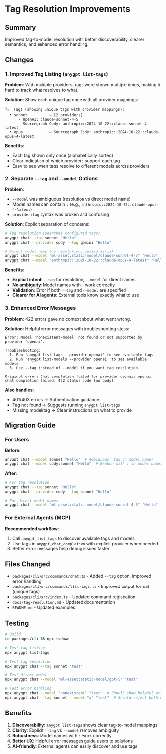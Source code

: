 # Tag Resolution Improvements

## Summary

Improved tag-to-model resolution with better discoverability, clearer semantics, and enhanced error handling.

## Changes

### 1. Improved Tag Listing (`anygpt list-tags`)

**Problem**: With multiple providers, tags were shown multiple times, making it hard to track what resolves to what.

**Solution**: Show each unique tag once with all provider mappings:

```
🏷️  Tags (showing unique tags with provider mappings):
  • sonnet          → [2 providers]
      - OpenAI: claude-sonnet-4-5
      - Sourcegraph Cody: anthropic::2024-10-22::claude-sonnet-4-latest
  • opus            → Sourcegraph Cody: anthropic::2024-10-22::claude-opus-4-latest
```

**Benefits**:

- Each tag shown only once (alphabetically sorted)
- Clear indication of which providers support each tag
- Easy to see when tags resolve to different models across providers

### 2. Separate `--tag` and `--model` Options

**Problem**:

- `--model` was ambiguous (resolution vs direct model name)
- Model names can contain `:` (e.g., `anthropic::2024-10-22::claude-opus-4-latest`)
- `provider:tag` syntax was broken and confusing

**Solution**: Explicit separation of concerns:

```bash
# Tag resolution (searches configured tags)
anygpt chat --tag sonnet "Hello"
anygpt chat --provider cody --tag gemini "Hello"

# Direct model name (no resolution, passed as-is)
anygpt chat --model "ml-asset:static-model/claude-sonnet-4-5" "Hello"
anygpt chat --model "anthropic::2024-10-22::claude-opus-4-latest" "Hello"
```

**Benefits**:

- **Explicit intent**: `--tag` for resolution, `--model` for direct names
- **No ambiguity**: Model names with `:` work correctly
- **Validation**: Error if both `--tag` and `--model` are specified
- **Clearer for AI agents**: External tools know exactly what to use

### 3. Enhanced Error Messages

**Problem**: 422 errors gave no context about what went wrong.

**Solution**: Helpful error messages with troubleshooting steps:

```
Error: Model 'nonexistent-model' not found or not supported by provider 'openai'.

Troubleshooting:
  1. Run 'anygpt list-tags --provider openai' to see available tags
  2. Run 'anygpt list-models --provider openai' to see available models
  3. Use --tag instead of --model if you want tag resolution

Original error: Chat completion failed for provider openai: openai chat completion failed: 422 status code (no body)
```

**Also handles**:

- 401/403 errors → Authentication guidance
- Tag not found → Suggests running `anygpt list-tags`
- Missing model/tag → Clear instructions on what to provide

## Migration Guide

### For Users

**Before**:

```bash
anygpt chat --model sonnet "Hello"  # Ambiguous: tag or model name?
anygpt chat --model cody:sonnet "Hello"  # Broken with : in model names
```

**After**:

```bash
# For tag resolution
anygpt chat --tag sonnet "Hello"
anygpt chat --provider cody --tag sonnet "Hello"

# For direct model names
anygpt chat --model "ml-asset:static-model/claude-sonnet-4-5" "Hello"
```

### For External Agents (MCP)

**Recommended workflow**:

1. Call `anygpt_list_tags` to discover available tags and models
2. Use tags in `anygpt_chat_completion` with explicit provider when needed
3. Better error messages help debug issues faster

## Files Changed

- `packages/cli/src/commands/chat.ts` - Added `--tag` option, improved error handling
- `packages/cli/src/commands/list-tags.ts` - Improved output format (unique tags)
- `packages/cli/src/index.ts` - Updated command registration
- `docs/tag-resolution.md` - Updated documentation
- `README.md` - Updated examples

## Testing

```bash
# Build
cd packages/cli && npx tsdown

# Test tag listing
npx anygpt list-tags

# Test tag resolution
npx anygpt chat --tag sonnet "test"

# Test direct model
npx anygpt chat --model "ml-asset:static-model/gpt-5" "test"

# Test error handling
npx anygpt chat --model "nonexistent" "test"  # Should show helpful error
npx anygpt chat --tag sonnet --model "x" "test"  # Should reject both options
```

## Benefits

1. **Discoverability**: `anygpt list-tags` shows clear tag-to-model mappings
2. **Clarity**: Explicit `--tag` vs `--model` removes ambiguity
3. **Robustness**: Model names with `:` work correctly
4. **Better UX**: Helpful error messages guide users to solutions
5. **AI-friendly**: External agents can easily discover and use tags
